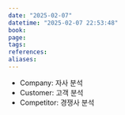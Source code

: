 ```yaml
---
date: "2025-02-07"
datetime: "2025-02-07 22:53:48"
book: 
page: 
tags: 
references: 
aliases:
---
```

- Company: 자사 분석
- Customer: 고객 분석
- Competitor: 경쟁사 분석